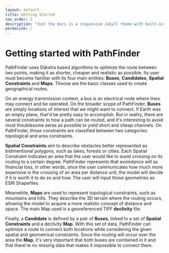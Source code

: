 ```yaml
---
layout: default
title: Getting Started
nav_order: 2
description: "Just the Docs is a responsive Jekyll theme with built-in search that is easily customizable and hosted on GitHub Pages."
permalink: /
---
```


# Getting started with PathFinder

PathFinder uses Dijkstra based algorithms to optimize the route between two points, making it as shorter, cheaper and realistic as possible. Its user must become familiar with its four main entities: **Buses**, **Candidates**, **Spatial Constraints** and **Maps**. Thoose are the basic classes used to create geographical routes.

On an energy transmission context, a bus is an electrical node where lines may connect and be operated. On the broader scope of PathFinder, **Buses** are simply locations of interest that we might want to connect. If Earth was an empty plane, that'd be pretty easy to accomplish. But in reality, there are several constraints to how a path can be routed, and it's interesting to avoid most thoublesome aeras as possible to yield short and cheap channels. On PathFinder, those constraints are classified between two categories: topological and area constraints.

**Spatial Constraints** aim to describe obstacles better represented as bidimentional polygons, such as lakes, forests or cities. Each Spatial Constraint indicates an area that the user would like to avoid crossing on its routing to a certain degree. PathFinder represents that avoindance will as financial loss, in other words, once the user communicates how much more expensive is the crossing of an area per distance unit, the model will decide if it is worth it to do so and how. The user will input those geometries as ESRI Shapefiles.

Meanwhile, **Maps** are used to represent topological constraints, such as mountains and hills. They describe the 3D terrain where the routing occurs, allowing the model to acquire a more realistic concept of distance and space. The main Map used is a georeferenced TIFF **declivity** file.

Finally, a **Candidate** is defined by a pair of **Buses**, linked to a set of **Spatial Constraints** and a declivity **Map**. With this set of data, PathFinder can optimize a route to connect both locations while considering the given spatial and geometrical constraints. Since the routing will occur over the area the **Map**, it's very important that both buses are cointained in it and that there're no missing data that makes it impossible to connect them.